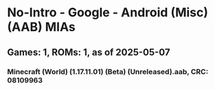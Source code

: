 # No-Intro - Google - Android (Misc) (AAB) MIAs
## Games: 1, ROMs: 1, as of 2025-05-07

### Minecraft (World) (1.17.11.01) (Beta) (Unreleased).aab, CRC: 08109963
